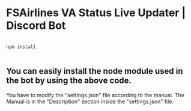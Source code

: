 FSAirlines VA Status Live Updater | Discord Bot
=============
<pre>
<code>
npm install
</code>
</pre>
You can easily install the node module used in the bot by using the above code.
---------------------------------------
You have to modify the "settings.json" file according to the manual.
The Manual is in the "Description" section inside the "settings.json" file.
